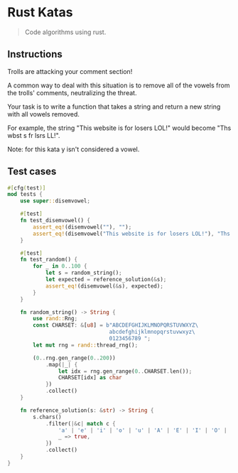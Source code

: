 # Rust Katas

> Code algorithms using rust.

## Instructions

Trolls are attacking your comment section!

A common way to deal with this situation is to remove all of the vowels from the trolls' comments, neutralizing the threat.

Your task is to write a function that takes a string and return a new string with all vowels removed.

For example, the string "This website is for losers LOL!" would become "Ths wbst s fr lsrs LL!".

Note: for this kata y isn't considered a vowel.

## Test cases

```rust
#[cfg(test)]
mod tests {
    use super::disemvowel;

    #[test]
    fn test_disemvowel() {
        assert_eq!(disemvowel(""), "");
        assert_eq!(disemvowel("This website is for losers LOL!"), "Ths wbst s fr lsrs LL!");
    }

    #[test]
    fn test_random() {
        for _ in 0..100 {
            let s = random_string();
            let expected = reference_solution(&s);
            assert_eq!(disemvowel(&s), expected);
        }
    }

    fn random_string() -> String {
        use rand::Rng;
        const CHARSET: &[u8] = b"ABCDEFGHIJKLMNOPQRSTUVWXYZ\
                                abcdefghijklmnopqrstuvwxyz\
                                0123456789 ";
        let mut rng = rand::thread_rng();

        (0..rng.gen_range(0..200))
            .map(|_| {
                let idx = rng.gen_range(0..CHARSET.len());
                CHARSET[idx] as char
            })
            .collect()
    }

    fn reference_solution(s: &str) -> String {
        s.chars()
            .filter(|&c| match c {
                'a' | 'e' | 'i' | 'o' | 'u' | 'A' | 'E' | 'I' | 'O' | 'U' => false,
                _ => true,
            })
            .collect()
    }
}
```
